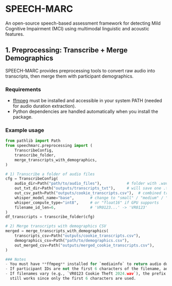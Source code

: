 # SPEECH-MARC
An open-source speech-based assessment framework for detecting Mild Cognitive Impairment (MCI) using multimodal linguistic and acoustic features.

## 1. Preprocessing: Transcribe + Merge Demographics

SPEECH-MARC provides preprocessing tools to convert raw audio into transcripts, 
then merge them with participant demographics.

### Requirements
- [ffmpeg](https://ffmpeg.org/download.html) must be installed and accessible in your system PATH
  (needed for audio duration extraction).
- Python dependencies are handled automatically when you install the package.

### Example usage

```python
from pathlib import Path
from speechmarc.preprocessing import (
    TranscribeConfig,
    transcribe_folder,
    merge_transcripts_with_demographics,
)

# 1) Transcribe a folder of audio files
cfg = TranscribeConfig(
    audio_dir=Path("path/to/audio_files"),           # folder with .wav/.mp3 files
    out_txt_dir=Path("outputs/transcripts_txt"),     # will save one .txt per participant
    out_csv_path=Path("outputs/cookie_transcripts.csv"),  # combined transcripts CSV
    whisper_model_name="base",       # change to "small" / "medium" / "large-v3" as needed
    whisper_compute_type="int8",     # or "float16" if GPU supports
    filename_id_len=6,               # 'VR0123...' -> 'VR0123'
)
df_transcripts = transcribe_folder(cfg)

# 2) Merge transcripts with demographics CSV
merged = merge_transcripts_with_demographics(
    transcripts_csv=Path("outputs/cookie_transcripts.csv"),
    demographics_csv=Path("path/to/demographics.csv"),
    out_merged_csv=Path("outputs/merged_cookie_transcripts.csv"),
)

### Notes
- You must have **ffmpeg** installed for `mediainfo` to return audio durations.
- If participant IDs are not the first 6 characters of the filename, adjust `filename_id_len`.
- If filenames vary (e.g., `VR0123 Cookie Theft 2024.wav`), the prefix extraction 
  still works since only the first 6 characters are used.

